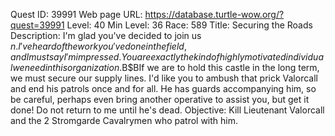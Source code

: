 Quest ID: 39991
Web page URL: https://database.turtle-wow.org/?quest=39991
Level: 40
Min Level: 36
Race: 589
Title: Securing the Roads
Description: I'm glad you've decided to join us $n. I've heard of the work you've done in the field, and I must say I'm impressed. You are exactly the kind of highly motivated individual we need in this organization.$B$BIf we are to hold this castle in the long term, we must secure our supply lines. I'd like you to ambush that prick Valorcall and end his patrols once and for all. He has guards accompanying him, so be careful, perhaps even bring another operative to assist you, but get it done! Do not return to me until he's dead.
Objective: Kill Lieutenant Valorcall and the 2 Stromgarde Cavalrymen who patrol with him.
